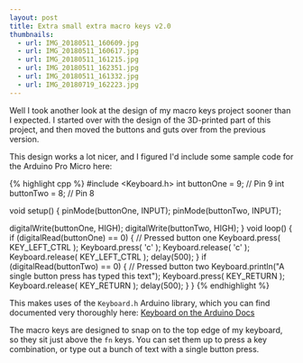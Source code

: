 ```yaml
---
layout: post
title: Extra small extra macro keys v2.0
thumbnails:
  - url: IMG_20180511_160609.jpg
  - url: IMG_20180511_160617.jpg
  - url: IMG_20180511_161215.jpg
  - url: IMG_20180511_162351.jpg
  - url: IMG_20180511_161332.jpg
  - url: IMG_20180719_162223.jpg
---
```


Well I took another look at the design of my macro keys project sooner than I expected. I started over with the design of the 3D-printed part of this project, and then moved the buttons and guts over from the previous version.

This design works a lot nicer, and I figured I'd include some sample code for the Arduino Pro Micro here:

{% highlight cpp %}
#include <Keyboard.h>
int buttonOne = 9; // Pin 9
int buttonTwo = 8; // Pin 8

void setup() {
  pinMode(buttonOne, INPUT);
  pinMode(buttonTwo, INPUT);

  digitalWrite(buttonOne, HIGH);
  digitalWrite(buttonTwo, HIGH);
}
void loop() {
  if (digitalRead(buttonOne) == 0) {
    // Pressed button one
    Keyboard.press( KEY_LEFT_CTRL );
    Keyboard.press( 'c' );
    Keyboard.release( 'c' );
    Keyboard.release( KEY_LEFT_CTRL );
    delay(500);
  }
  if (digitalRead(buttonTwo) == 0) {
    // Pressed button two
    Keyboard.println("A single button press has typed this text");
    Keyboard.press( KEY_RETURN );
    Keyboard.release( KEY_RETURN );
    delay(500);
  }
}
{% endhighlight %}

This makes uses of the `Keyboard.h` Arduino library, which you can find documented very thoroughly here: [Keyboard on the Arduino Docs](https://www.arduino.cc/reference/en/language/functions/usb/keyboard/)

The macro keys are designed to snap on to the top edge of my keyboard, so they sit just above the `fn` keys. You can set them up to press a key combination, or type out a bunch of text with a single button press.
